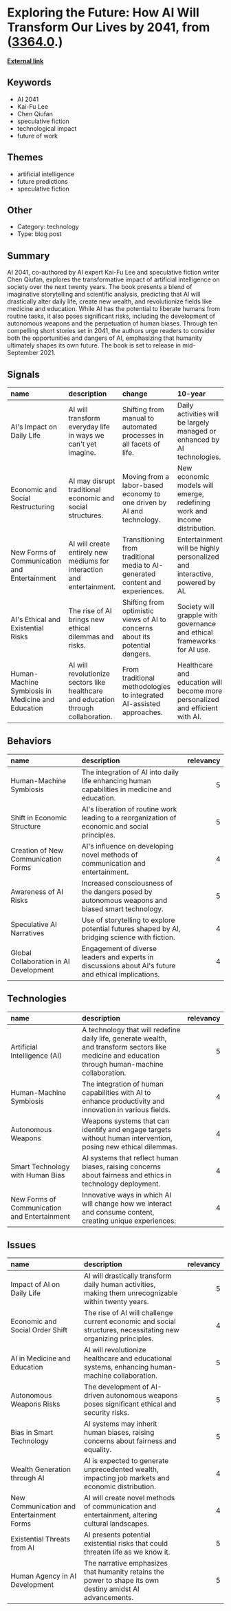 # __Exploring the Future: How AI Will Transform Our Lives by 2041__, from ([3364.0](https://kghosh.substack.com/p/3364.0).)

__[External link](https://www.ai2041.com/)__



## Keywords

* AI 2041
* Kai-Fu Lee
* Chen Qiufan
* speculative fiction
* technological impact
* future of work

## Themes

* artificial intelligence
* future predictions
* speculative fiction

## Other

* Category: technology
* Type: blog post

## Summary

AI 2041, co-authored by AI expert Kai-Fu Lee and speculative fiction writer Chen Qiufan, explores the transformative impact of artificial intelligence on society over the next twenty years. The book presents a blend of imaginative storytelling and scientific analysis, predicting that AI will drastically alter daily life, create new wealth, and revolutionize fields like medicine and education. While AI has the potential to liberate humans from routine tasks, it also poses significant risks, including the development of autonomous weapons and the perpetuation of human biases. Through ten compelling short stories set in 2041, the authors urge readers to consider both the opportunities and dangers of AI, emphasizing that humanity ultimately shapes its own future. The book is set to release in mid-September 2021.

## Signals

| name                                              | description                                                                        | change                                                                        | 10-year                                                                       | driving-force                                                         |   relevancy |
|:--------------------------------------------------|:-----------------------------------------------------------------------------------|:------------------------------------------------------------------------------|:------------------------------------------------------------------------------|:----------------------------------------------------------------------|------------:|
| AI's Impact on Daily Life                         | AI will transform everyday life in ways we can't yet imagine.                      | Shifting from manual to automated processes in all facets of life.            | Daily activities will be largely managed or enhanced by AI technologies.      | The relentless pursuit of efficiency and innovation in technology.    |           5 |
| Economic and Social Restructuring                 | AI may disrupt traditional economic and social structures.                         | Moving from a labor-based economy to one driven by AI and technology.         | New economic models will emerge, redefining work and income distribution.     | The need to adapt to technological advancements and their impacts.    |           4 |
| New Forms of Communication and Entertainment      | AI will create entirely new mediums for interaction and entertainment.             | Transitioning from traditional media to AI-generated content and experiences. | Entertainment will be highly personalized and interactive, powered by AI.     | The desire for immersive and engaging experiences in media.           |           4 |
| AI's Ethical and Existential Risks                | The rise of AI brings new ethical dilemmas and risks.                              | Shifting from optimistic views of AI to concerns about its potential dangers. | Society will grapple with governance and ethical frameworks for AI use.       | Growing awareness of bias, privacy, and autonomous technology risks.  |           5 |
| Human-Machine Symbiosis in Medicine and Education | AI will revolutionize sectors like healthcare and education through collaboration. | From traditional methodologies to integrated AI-assisted approaches.          | Healthcare and education will become more personalized and efficient with AI. | The push for improved outcomes and accessibility in critical sectors. |           4 |

## Behaviors

| name                                   | description                                                                                          |   relevancy |
|:---------------------------------------|:-----------------------------------------------------------------------------------------------------|------------:|
| Human-Machine Symbiosis                | The integration of AI into daily life enhancing human capabilities in medicine and education.        |           5 |
| Shift in Economic Structure            | AI's liberation of routine work leading to a reorganization of economic and social principles.       |           5 |
| Creation of New Communication Forms    | AI's influence on developing novel methods of communication and entertainment.                       |           4 |
| Awareness of AI Risks                  | Increased consciousness of the dangers posed by autonomous weapons and biased smart technology.      |           5 |
| Speculative AI Narratives              | Use of storytelling to explore potential futures shaped by AI, bridging science with fiction.        |           4 |
| Global Collaboration in AI Development | Engagement of diverse leaders and experts in discussions about AI's future and ethical implications. |           4 |

## Technologies

| name                                         | description                                                                                                                                         |   relevancy |
|:---------------------------------------------|:----------------------------------------------------------------------------------------------------------------------------------------------------|------------:|
| Artificial Intelligence (AI)                 | A technology that will redefine daily life, generate wealth, and transform sectors like medicine and education through human-machine collaboration. |           5 |
| Human-Machine Symbiosis                      | The integration of human capabilities with AI to enhance productivity and innovation in various fields.                                             |           4 |
| Autonomous Weapons                           | Weapons systems that can identify and engage targets without human intervention, posing new ethical dilemmas.                                       |           4 |
| Smart Technology with Human Bias             | AI systems that reflect human biases, raising concerns about fairness and ethics in technology deployment.                                          |           4 |
| New Forms of Communication and Entertainment | Innovative ways in which AI will change how we interact and consume content, creating unique experiences.                                           |           4 |

## Issues

| name                                      | description                                                                                                    |   relevancy |
|:------------------------------------------|:---------------------------------------------------------------------------------------------------------------|------------:|
| Impact of AI on Daily Life                | AI will drastically transform daily human activities, making them unrecognizable within twenty years.          |           5 |
| Economic and Social Order Shift           | The rise of AI will challenge current economic and social structures, necessitating new organizing principles. |           4 |
| AI in Medicine and Education              | AI will revolutionize healthcare and educational systems, enhancing human-machine collaboration.               |           5 |
| Autonomous Weapons Risks                  | The development of AI-driven autonomous weapons poses significant ethical and security risks.                  |           5 |
| Bias in Smart Technology                  | AI systems may inherit human biases, raising concerns about fairness and equality.                             |           5 |
| Wealth Generation through AI              | AI is expected to generate unprecedented wealth, impacting job markets and economic distribution.              |           4 |
| New Communication and Entertainment Forms | AI will create novel methods of communication and entertainment, altering cultural landscapes.                 |           4 |
| Existential Threats from AI               | AI presents potential existential risks that could threaten life as we know it.                                |           5 |
| Human Agency in AI Development            | The narrative emphasizes that humanity retains the power to shape its own destiny amidst AI advancements.      |           5 |